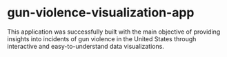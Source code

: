 # gun-violence-visualization-app
This application was successfully built with the main objective of providing insights into incidents of gun violence in the United States through interactive and easy-to-understand data visualizations.
